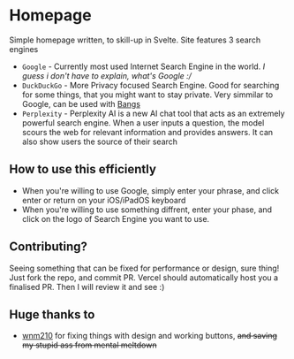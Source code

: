 # Homepage

Simple homepage written, to skill-up in Svelte.
Site features 3 search engines
- `Google` - Currently most used Internet Search Engine in the world. <i>I guess i don't have to explain, what's Google :/</i>
- `DuckDuckGo` - More Privacy focused Search Engine. Good for searching for some things, that you might want to stay private. Very simmilar to Google, can be used with [Bangs](https://duckduckgo.com/bangs)
- `Perplexity` - Perplexity AI is a new AI chat tool that acts as an extremely powerful search engine. When a user inputs a question, the model scours the web for relevant information and provides answers. It can also show users the source of their search

## How to use this efficiently

- When you're willing to use Google, simply enter your phrase, and click enter or return on your iOS/iPadOS keyboard
- When you're willing to use something diffrent, enter your phase, and click on the logo of Search Engine you want to use.

## Contributing?
Seeing something that can be fixed for performance or design, sure thing! Just fork the repo, and commit PR. Vercel should automatically host you a finalised PR. Then I will review it and see :)

## Huge thanks to

- [wnm210](https://github.com/wnm210) for fixing things with design and working buttons, ~~and saving my stupid ass from mental meltdown~~
